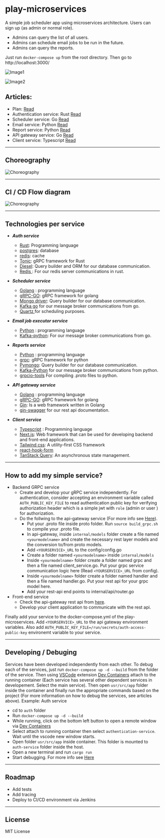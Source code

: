 # play-microservices
A simple job scheduler app using microservices architecture. Users can sign up (as admin or normal role).
 - Admins can query the list of all users.
 - Admins can schedule email jobs to be run in the future.
 - Admins can query the reports.

Just run `docker-compose up` from the root directory. Then go to http://localhost:3000/

![Image1](https://github.com/KhaledHosseini/play-microservices/blob/master/plan/image1.png)

![Image2](https://github.com/KhaledHosseini/play-microservices/blob/master/plan/image2.png)

## Articles:
 - Plan: [Read](https://dev.to/khaledhosseini/play-microservices-birds-eye-view-3d44)
 - Authentication service: Rust [Read](https://dev.to/khaledhosseini/play-microservices-authentication-4di3)
 - Scheduler service: Go [Read](https://dev.to/khaledhosseini/play-microservices-scheduler-19km)
 - Email service: Python [Read](https://dev.to/khaledhosseini/play-microservices-email-service-1kmc)
 - Report service: Python [Read](https://dev.to/khaledhosseini/play-microservices-report-service-4jcm)
 - API gateway service: Go [Read](https://dev.to/khaledhosseini/play-microservices-api-gateway-service-4a9j)
 - Client service: Typescript [Read](https://dev.to/khaledhosseini/play-microservices-client-service-4jbf)

---

## Choreography

 ![Choreography](https://github.com/KhaledHosseini/play-microservices/blob/master/plan/choreography.svg)

---

## CI / CD Flow diagram

 ![Choreography](https://github.com/KhaledHosseini/play-microservices/blob/master/plan/developement_environment.svg)
 
---

## Technologies per service

- **_Auth service_**
  - [Rust](https://www.rust-lang.org/): Programming language
  - [postgres](https://www.postgresql.org/): database
  - [redis](https://redis.io/): cache
  - [Tonic](https://github.com/hyperium/tonic): gRPC framework for Rust
  - [Diesel](https://diesel.rs/): Query builder and ORM for our database communication.
  - [Redis ](https://docs.rs/redis): For our redis server communications in rust.

- **_Scheduler service_**
  - [Golang](https://go.dev/) : programming language
  - [gRPC-GO](https://pkg.go.dev/google.golang.org/grpc): gRPC framework for golang
  - [Mongo driver](https://pkg.go.dev/go.mongodb.org/mongo-driver): Query builder for our database communication.
  - [Kafka go](https://pkg.go.dev/github.com/segmentio/kafka-go) for our message broker communications from go.
  - [Quartz ](github.com/reugn/go-quartz) for scheduling purposes.

- **_Email job executor service_**
  - [Python](https://www.python.org/) : programming language
  - [Kafka-python](https://pypi.org/project/kafka-python/): For our message broker communications from go.

- **_Reports service_**
  - [Python](https://python.org/) : programming language
  - [grpc](https://pypi.org/project/grpc/): gRPC framework for python
  - [Pymongo](https://pypi.org/project/pymongo/): Query builder for our database communication.
  - [Kafka-Python](https://pypi.org/project/kafka-python/) for our message broker communications from python.
  - [grpcio-tools](https://pypi.org/project/grpcio-tools/) For compiling .proto files to python.

- **_API gateway service_**
  - [Golang](https://go.dev/) : programming language
  - [gRPC-GO](https://pkg.go.dev/google.golang.org/grpc): gRPC framework for golang
  - [Gin](https://gin-gonic.com/):  Is a web framework written in Golang
  - [gin-swagger](https://github.com/swaggo/gin-swagger) for our rest api documentation.

- **_Client service_**
  - [Typescript](https://www.typescriptlang.org/) : Programming language
  - [Next.js](https://nextjs.org/): Web framework that can be used for developing backend and front-end applications.
  - [Tailwind css](https://tailwindcss.com/):  A utility-first CSS framework 
  - [react-hook-form](https://react-hook-form.com/docs)
  - [TanStack Query](https://tanstack.com/query/latest): An asynchronous state management.

---

## How to add my simple service?
 - Backend GRPC service
   - Create and develop your gRPC service independently. For authentication, consider accepting an environment variable called `AUTH_PUBLIC_KEY_FILE` to read authentication public key for verifying authorization header which is a simple jwt with `role` (admin or user ) for authorization.
   - Do the follwing to the api-gateway service (For more info see [Here](https://dev.to/khaledhosseini/play-microservices-api-gateway-service-4a9j)).
     - Put your .proto file inside proto folder. Run `source build_grpc.sh` to compile your .proto file.
     - In api-gateway, inside `internal/models` folder create a file named `<yourmodelname>` and create the necessary rest layer models and the conversion to/from proto models.
     - Add `<YOURSERVICE>_URL` to the config/config.go
     - Create a folder named `<yourmodelname>` inside `internal/models` 
     - Inside `<yourmodelname>` folder create a folder named grpc and then a file named client_service.go. Put your grpc service communication logic here (Read `<YOURSERVICE>_URL` from config).
     - Inside `<yourmodelname>` folder create a folder named handler and then a file named handler.go. Put your rest api for your grpc model here.
     - Add your rest-api end points to internal/api/router.go
 - Front-end service
   - Check the api-gateway rest api from [here](http://localhost:5010/swagger/index.html).
   - Develop your client application to communicate with the rest api.


Finally add your service to the docker-compose.yml of the play-microservices. Add `<YOURSERVICE>_URL` to the api gateway environment variables. Also add `AUTH_PUBLIC_KEY_FILE=/run/secrets/auth-access-public-key` environemt variable to your service.

---

## Developing / Debuging
Services have been developed independently from each other. To debug each of the services, just run `docker-compose up -d --build` from the folder of the service. Then using [VSCode](https://code.visualstudio.com/) extension [Dev Containers](https://marketplace.visualstudio.com/items?itemName=ms-vscode-remote.remote-containers) attach to the running container (Each service has several other dependent services in developement. Select the main service). Then open `usr/src/app` folder inside the container and finally run the appropriate commands based on the project (For more information on how to debug the services, see articles above).
Example: Auth service
 - cd to `auth` folder
 - Run `docker-compose up -d --build`
 - While running, click on the bottom left button to open a remote window via  [Dev Containers](https://marketplace.visualstudio.com/items?itemName=ms-vscode-remote.remote-containers)
 - Select attach to running container then select `authentication-service`. Wait until the vscode new window starts.
 - Open folder `usr/src/app` inside container. This folder is mounted to `auth-service` folder inside the host.
 - Open a new terminal and run `cargo run`
 - Start debugging. For more info see [Here](https://dev.to/khaledhosseini/play-microservices-authentication-4di3)

---

## Roadmap

 - Add tests
 - Add tracing
 - Deploy to CI/CD environment via Jenkins

---

## License

MIT License